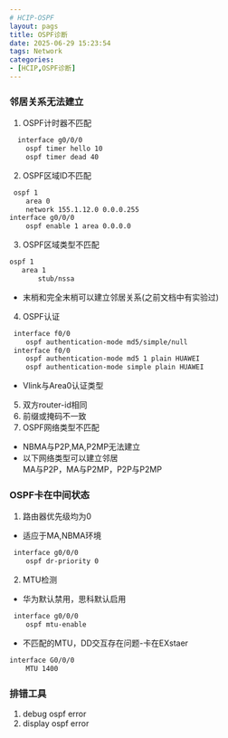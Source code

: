 ```yaml
---
# HCIP-OSPF
layout: pags
title: OSPF诊断
date: 2025-06-29 15:23:54
tags: Network
categories: 
- [HCIP,OSPF诊断] 
---
```


### 邻居关系无法建立

1. OSPF计时器不匹配

```bash
  interface g0/0/0 
    ospf timer hello 10
    ospf timer dead 40
```
<!-- more -->
2. OSPF区域ID不匹配

```bash
 ospf 1
    area 0
    network 155.1.12.0 0.0.0.255
interface g0/0/0 
    ospf enable 1 area 0.0.0.0
```

3. OSPF区域类型不匹配
 
 ```bash
 ospf 1
    area 1 
        stub/nssa
```

-  末梢和完全末梢可以建立邻居关系(之前文档中有实验过)

4. OSPF认证

```bash
 interface f0/0 
    ospf authentication-mode md5/simple/null
 interface f0/0 
    ospf authentication-mode md5 1 plain HUAWEI
    ospf authentication-mode simple plain HUAWEI
```

- Vlink与Area0认证类型

5. 双方router-id相同
6. 前缀或掩码不一致
7. OSPF网络类型不匹配
- NBMA与P2P,MA,P2MP无法建立
- 以下网络类型可以建立邻居  
MA与P2P，MA与P2MP，P2P与P2MP  

### OSPF卡在中间状态

1. 路由器优先级均为0
- 适应于MA,NBMA环境

```bash
 interface g0/0/0 
    ospf dr-priority 0
```

2. MTU检测
- 华为默认禁用，思科默认启用

```bash
 interface g0/0/0 
    ospf mtu-enable
```
- 不匹配的MTU，DD交互存在问题-卡在EXstaer

```bash
interface G0/0/0 
    MTU 1400
```

### 排错工具

1. debug ospf error
2. display ospf error


 
